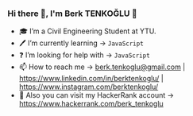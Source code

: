### Hi there 👋, I'm Berk TENKOĞLU 🤵

- 🎓 I’m a Civil Engineering Student at YTU.
- 🖊️ I’m currently learning -> ``` JavaScript  ```
- ❓ I’m looking for help with -> ``` JavaScript ```
- 📫 How to reach me -> berk.tenkoglu@gmail.com | https://www.linkedin.com/in/berktenkoglu/ | https://www.instagram.com/berktenkoglu/
- 💼 Also you can visit my HackerRank account -> https://www.hackerrank.com/berk_tenkoglu